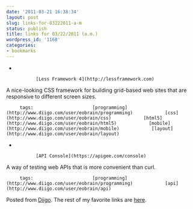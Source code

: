 ```yaml
---
date: '2011-03-21 16:38:34'
layout: post
slug: links-for-03222011-a-m
status: publish
title: links for 03/22/2011 (a.m.)
wordpress_id: '1168'
categories:
- bookmarks
---
```


     
  *      

               [Less Framework 4](http://lessframework.com)      

     

A nice-looking CSS framework for building grid-based web sites that are responsive to different screen sizes.

             

         tags:                      [programming](http://www.diigo.com/user/eobrain/programming)            [css](http://www.diigo.com/user/eobrain/css)            [html5](http://www.diigo.com/user/eobrain/html5)            [mobile](http://www.diigo.com/user/eobrain/mobile)            [layout](http://www.diigo.com/user/eobrain/layout)

                                       
     
  *      

               [API Console](https://apigee.com/console)      

     

A way of testing web APIs that is more convenient than curl.

             

         tags:                      [programming](http://www.diigo.com/user/eobrain/programming)            [api](http://www.diigo.com/user/eobrain/api)

                                       
 

Posted from [Diigo](http://www.diigo.com). The rest of my favorite links are [here](http://www.diigo.com/user/eobrain).
